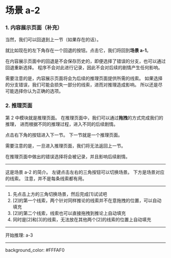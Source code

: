 # 场景 a-2

### 1. 内容展示页面（补充）

当然，我们可以回退到上一节（如果存在的话）。

就比如现在的左下角存在一个回退的按钮。点击它，我们将回到**场景 a-1**。

在内容展示页面中的回退是不会保存历史的，即便选择了错误的分支，也可以通过回退重新选择。
程序不会对此进行记录，因此不会对后续的剧情产生任何影响。

需要注意的是，内容展示页面将会为后续的推理页面提供所需的线索。
如果选择的分支错误，我们可能会损失一部分的线索，进而对推理造成影响。
所以还是尽可能选择你认为正确的选项。

### 2. 推理页面

第 2 中模块就是推理页面。
在推理页面中，我们可以通过**拖拽**的方式完成我们的推理，
进而根据不同的推理过程，进入不同的后续剧情。

点击右下角的按钮进入下一节。
下一节就是一个推理页面。

需要注意的是，一旦进入推理页面，我们将无法返回上一节。

在推理页面中做出的错误选择将会被记录，并且影响后续剧情。

---
这是场景 a-2 的简介。
左键点击左右的三角按钮可以切换场景。
下方是场景对应的线索。
注意，并不是每条线索都有用。

---
1. 先点击上方的三角切换场景，然后完成[1]试试吧
2. [2]的第一个线索，两个针对同样推论的线索并不在意拖拽的位置，可以自动填充
3. [2]的第二个线索，线索也可以直接拖拽到推论上自动填充
4. 同时是[2]和[3]的线索，无法放在其他两个[2]的线索的位置上自动填充

---
开始推理: a-3

---
background_color: #FFFAF0
